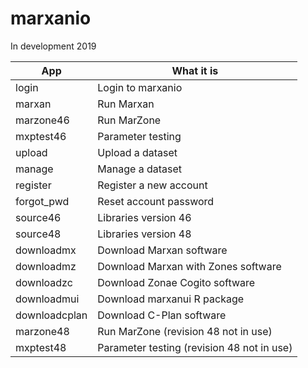 # marxanio
In development 2019

|App           |What it is                                 |
|--------------|-------------------------------------------|
|login         |Login to marxanio                          |
|marxan        |Run Marxan                                 |
|marzone46     |Run MarZone                                |
|mxptest46     |Parameter testing                          |
|upload        |Upload a dataset                           |
|manage        |Manage a dataset                           |
|register      |Register a new account                     |
|forgot_pwd    |Reset account password                     |
|source46      |Libraries version 46                       |
|source48      |Libraries version 48                       |
|downloadmx    |Download Marxan software                   |
|downloadmz    |Download Marxan with Zones software        |
|downloadzc    |Download Zonae Cogito software             |
|downloadmui   |Download marxanui R package                |
|downloadcplan |Download C-Plan software                   |
|marzone48     |Run MarZone (revision 48 not in use)       |
|mxptest48     |Parameter testing (revision 48 not in use) |

